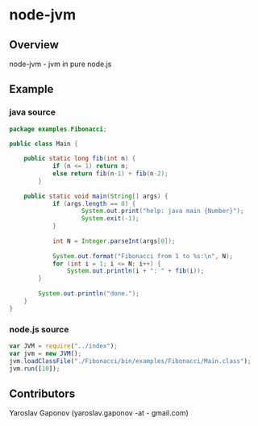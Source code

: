 node-jvm
========

## Overview

node-jvm - jvm in pure node.js


## Example

### java source
```java
package examples.Fibonacci;

public class Main {
	
	public static long fib(int n) {
            if (n <= 1) return n;
            else return fib(n-1) + fib(n-2);
        }
        
	public static void main(String[] args) {
            if (args.length == 0) {
                    System.out.print("help: java main {Number}");
                    System.exit(-1);
            }		
		
            int N = Integer.parseInt(args[0]);
            
            System.out.format("Fibonacci from 1 to %s:\n", N);
            for (int i = 1; i <= N; i++) {
                System.out.println(i + ": " + fib(i));
	    }
		
	    System.out.println("done.");
	}
}
```

### node.js source
```javascript
var JVM = require("../index");
var jvm = new JVM();
jvm.loadClassFile("./Fibonacci/bin/examples/Fibonacci/Main.class");
jvm.run([10]);
```

## Contributors

Yaroslav Gaponov (yaroslav.gaponov -at - gmail.com)